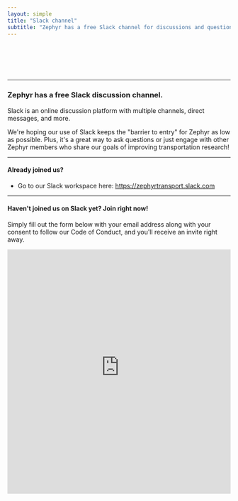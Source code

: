```yaml
---
layout: simple
title: "Slack channel"
subtitle: "Zephyr has a free Slack channel for discussions and questions. Join us on Slack now!"
---
```


<br/>
<br/>
<br/>
<br/>

---

### Zephyr has a free Slack discussion channel.

Slack is an online discussion platform with multiple channels, direct messages, and more.

We're hoping our use of Slack keeps the "barrier to entry" for Zephyr as low as possible. Plus, it's a great way to ask questions or just engage with other Zephyr members who share our goals of improving transportation research!

---
#### Already joined us?

* Go to our Slack workspace here: <https://zephyrtransport.slack.com>

---
#### Haven't joined us on Slack yet? Join right now!

Simply fill out the form below with your email address along with your consent to follow our Code of Conduct, and you'll receive an invite right away.

<div class="holds-the-slack-iframe" style="background:url(/img/loader.gif) center center no-repeat;">

<iframe style="width: 100%; height: 550px; border-style: none; overflow:hidden;" src="https://zephyr-invite-bot.herokuapp.com"></iframe>

</div>

<br/><br/><br/>
